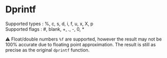 # Dprintf

Supported types : %, c, s, d, i, f, u, x, X, p <br/>
Supported flags : #, blank, +, ., -, 0, *

⚠️ Float/double numbers `%f` are supported, however the result may not be 100% accurate due to floating point approximation. The result is still as precise as the original `dprintf` function.

